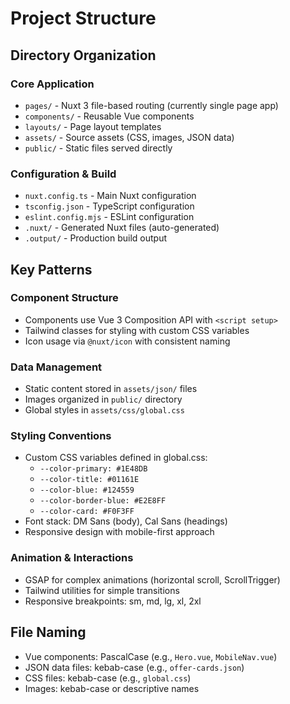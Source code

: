 # Project Structure

## Directory Organization

### Core Application

- `pages/` - Nuxt 3 file-based routing (currently single page app)
- `components/` - Reusable Vue components
- `layouts/` - Page layout templates
- `assets/` - Source assets (CSS, images, JSON data)
- `public/` - Static files served directly

### Configuration & Build

- `nuxt.config.ts` - Main Nuxt configuration
- `tsconfig.json` - TypeScript configuration
- `eslint.config.mjs` - ESLint configuration
- `.nuxt/` - Generated Nuxt files (auto-generated)
- `.output/` - Production build output

## Key Patterns

### Component Structure

- Components use Vue 3 Composition API with `<script setup>`
- Tailwind classes for styling with custom CSS variables
- Icon usage via `@nuxt/icon` with consistent naming

### Data Management

- Static content stored in `assets/json/` files
- Images organized in `public/` directory
- Global styles in `assets/css/global.css`

### Styling Conventions

- Custom CSS variables defined in global.css:
  - `--color-primary: #1E48DB`
  - `--color-title: #01161E`
  - `--color-blue: #124559`
  - `--color-border-blue: #E2E8FF`
  - `--color-card: #F0F3FF`
- Font stack: DM Sans (body), Cal Sans (headings)
- Responsive design with mobile-first approach

### Animation & Interactions

- GSAP for complex animations (horizontal scroll, ScrollTrigger)
- Tailwind utilities for simple transitions
- Responsive breakpoints: sm, md, lg, xl, 2xl

## File Naming

- Vue components: PascalCase (e.g., `Hero.vue`, `MobileNav.vue`)
- JSON data files: kebab-case (e.g., `offer-cards.json`)
- CSS files: kebab-case (e.g., `global.css`)
- Images: kebab-case or descriptive names
